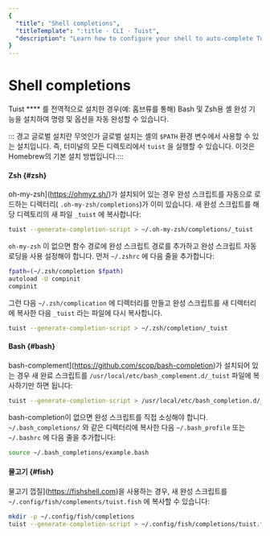 ```yaml
---
{
  "title": "Shell completions",
  "titleTemplate": ":title · CLI · Tuist",
  "description": "Learn how to configure your shell to auto-complete Tuist commands."
}
---
```

# Shell completions

Tuist **** 를 전역적으로 설치한 경우(예: 홈브류를 통해) Bash 및 Zsh용 셸 완성 기능을 설치하여 명령 및 옵션을 자동 완성할
수 있습니다.

::: 경고 글로벌 설치란 무엇인가 글로벌 설치는 셸의 `$PATH` 환경 변수에서 사용할 수 있는 설치입니다. 즉, 터미널의 모든 디렉토리에서
`tuist` 을 실행할 수 있습니다. 이것은 Homebrew의 기본 설치 방법입니다.:::

#### Zsh {#zsh}

oh-my-zsh](https://ohmyz.sh/)가 설치되어 있는 경우 완성 스크립트를 자동으로 로드하는 디렉터리(
`.oh-my-zsh/completions`)가 이미 있습니다. 새 완성 스크립트를 해당 디렉토리의 새 파일 `_tuist` 에 복사합니다:

```bash
tuist --generate-completion-script > ~/.oh-my-zsh/completions/_tuist
```

`oh-my-zsh` 이 없으면 함수 경로에 완성 스크립트 경로를 추가하고 완성 스크립트 자동 로딩을 사용 설정해야 합니다. 먼저
`~/.zshrc` 에 다음 줄을 추가합니다:

```bash
fpath=(~/.zsh/completion $fpath)
autoload -U compinit
compinit
```

그런 다음 `~/.zsh/complication` 에 디렉터리를 만들고 완성 스크립트를 새 디렉터리에 복사한 다음 `_tuist` 라는 파일에
다시 복사합니다.

```bash
tuist --generate-completion-script > ~/.zsh/completion/_tuist
```

#### Bash {#bash}

bash-complement](https://github.com/scop/bash-completion)가 설치되어 있는 경우 새 완료 스크립트를
`/usr/local/etc/bash_complement.d/_tuist` 파일에 복사하기만 하면 됩니다:

```bash
tuist --generate-completion-script > /usr/local/etc/bash_completion.d/_tuist
```

bash-completion이 없으면 완성 스크립트를 직접 소싱해야 합니다. ` ~/.bash_completions/` 와 같은 디렉터리에
복사한 다음 `~/.bash_profile` 또는 `~/.bashrc` 에 다음 줄을 추가합니다:

```bash
source ~/.bash_completions/example.bash
```

#### 물고기 {#fish}

물고기 껍질](https://fishshell.com)을 사용하는 경우, 새 완성 스크립트를
`~/.config/fish/complements/tuist.fish` 에 복사할 수 있습니다:

```bash
mkdir -p ~/.config/fish/completions
tuist --generate-completion-script > ~/.config/fish/completions/tuist.fish
```
